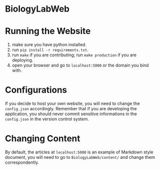 # BiologyLabWeb

# Running the Website

1. make sure you have python installed.
2. run `pip install -r requirements.txt`.
3. run `make` if you are contributing; run `make production` if you are deploying.
4. open your browser and go to `localhost:5000` or the domain you bind with.

# Configurations

If you decide to host your own website, you will need to change the `config.json`
accordingly. Remember that if you are developing the application, you should never
commit sensitive informations in the `config.json` in the version control system.

# Changing Content

By default, the articles at `localhost:5000` is an example of Markdown style document,
you will need to go to `BiologyLabWeb/content/` and change them correspondently.